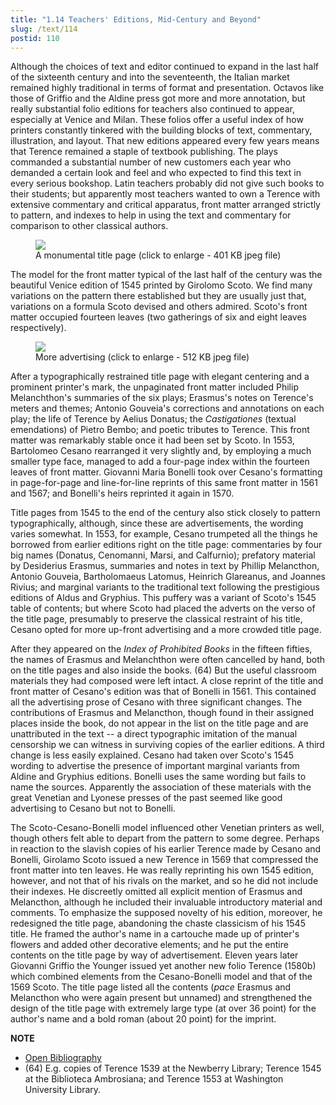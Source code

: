 ```yaml
---
title: "1.14 Teachers' Editions, Mid-Century and Beyond"
slug: /text/114
postid: 110
---
```

Although the choices of text and editor continued to expand in the last half of the sixteenth century and into the seventeenth, the Italian market remained highly traditional in terms of format and presentation. Octavos like those of Griffio and the Aldine press got more and more annotation, but really substantial folio editions for teachers also continued to appear, especially at Venice and Milan. These folios offer a useful index of how printers constantly tinkered with the building blocks of text, commentary, illustration, and layout. That new editions appeared every few years means that Terence remained a staple of textbook publishing. The plays commanded a substantial number of new customers each year who demanded a certain look and feel and who expected to find this text in every serious bookshop. Latin teachers probably did not give such books to their students; but apparently most teachers wanted to own a Terence with extensive commentary and critical apparatus, front matter arranged strictly to pattern, and indexes to help in using the text and commentary for comparison to other classical authors.

<figure class="mkdn-figure">
    <div onClick="createLightbox('/images_full/1.00_Chapter_One/Wing-f.-ZP-535.S42,-P.-Terentia-Afri-poetae-lepidissimi-Comoediae,-title-page.jpg','A monumental title page (click to enlarge - 401 KB jpeg file)')" class="mkdn-image-link" id="lbimage">
    <img class="mkdn-image" src="/images_full/1.00_Chapter_One/Wing-f.-ZP-535.S42,-P.-Terentia-Afri-poetae-lepidissimi-Comoediae,-title-page.jpg" />
    <figcaption class="mkdn-figcaption">A monumental title page (click to enlarge - 401 KB jpeg file)</figcaption>
    </div>
</figure>

The model for the front matter typical of the last half of the century was the beautiful Venice edition of 1545 printed by Girolomo Scoto. We find many variations on the pattern there established but they are usually just that, variations on a formula Scoto devised and others admired. Scoto's front matter occupied fourteen leaves (two gatherings of six and eight leaves respectively).

<figure class="mkdn-figure">
    <div onClick="createLightbox('/images_full/1.00_Chapter_One/Wing-f.-ZP-535.S42,-P.-Terentia-Afri-poetae-lepidissimi-Comoediae,-verso-of-title-page.jpg','More advertising (click to enlarge - 512 KB jpeg file)')" class="mkdn-image-link" id="lbimage">
    <img class="mkdn-image" src="/images_full/1.00_Chapter_One/Wing-f.-ZP-535.S42,-P.-Terentia-Afri-poetae-lepidissimi-Comoediae,-verso-of-title-page.jpg" />
    <figcaption class="mkdn-figcaption">More advertising (click to enlarge - 512 KB jpeg file)</figcaption>
    </div>
</figure>

After a typographically restrained title page with elegant centering and a prominent printer's mark, the unpaginated front matter included Philip Melanchthon's summaries of the six plays; Erasmus's notes on Terence's meters and themes; Antonio Gouveia's corrections and annotations on each play; the life of Terence by Aelius Donatus; the *Castigationes* (textual emendations) of Pietro Bembo; and poetic tributes to Terence. This front matter was remarkably stable once it had been set by Scoto. In 1553, Bartolomeo Cesano rearranged it very slightly and, by employing a much smaller type face, managed to add a four-page index within the fourteen leaves of front matter. Giovanni Maria Bonelli took over Cesano's formatting in page-for-page and line-for-line reprints of this same front matter in 1561 and 1567; and Bonelli's heirs reprinted it again in 1570.

Title pages from 1545 to the end of the century also stick closely to pattern typographically, although, since these are advertisements, the wording varies somewhat. In 1553, for example, Cesano trumpeted all the things he borrowed from earlier editions right on the title page: commentaries by four big names (Donatus, Cenomanni, Marsi, and Calfurnio); prefatory material by Desiderius Erasmus, summaries and notes in text by Phillip Melancthon, Antonio Gouveia, Bartholomaeus Latomus, Heinrich Glareanus, and Joannes Rivius; and marginal variants to the traditional text following the prestigious editions of Aldus and Gryphius. This puffery was a variant of Scoto's 1545 table of contents; but where Scoto had placed the adverts on the verso of the title page, presumably to preserve the classical restraint of his title, Cesano opted for more up-front advertising and a more crowded title page.

After they appeared on the *Index of Prohibited Books* in the fifteen fifties, the names of Erasmus and Melanchthon were often cancelled by hand, both on the title pages and also inside the books. (64) But the useful classroom materials they had composed were left intact. A close reprint of the title and front matter of Cesano's edition was that of Bonelli in 1561. This contained all the advertising prose of Cesano with three significant changes. The contributions of Erasmus and Melancthon, though found in their assigned places inside the book, do not appear in the list on the title page and are unattributed in the text -- a direct typographic imitation of the manual censorship we can witness in surviving copies of the earlier editions. A third change is less easily explained. Cesano had taken over Scoto's 1545 wording to advertise the presence of important marginal variants from Aldine and Gryphius editions. Bonelli uses the same wording but fails to name the sources. Apparently the association of these materials with the great Venetian and Lyonese presses of the past seemed like good advertising to Cesano but not to Bonelli.

The Scoto-Cesano-Bonelli model influenced other Venetian printers as well, though others felt able to depart from the pattern to some degree. Perhaps in reaction to the slavish copies of his earlier Terence made by Cesano and Bonelli, Girolamo Scoto issued a new Terence in 1569 that compressed the front matter into ten leaves. He was really reprinting his own 1545 edition, however, and not that of his rivals on the market, and so he did not include their indexes. He discreetly omitted all explicit mention of Erasmus and Melancthon, although he included their invaluable introductory material and comments. To emphasize the supposed novelty of his edition, moreover, he redesigned the title page, abandoning the chaste classicism of his 1545 title. He framed the author's name in a cartouche made up of printer's flowers and added other decorative elements; and he put the entire contents on the title page by way of advertisement. Eleven years later Giovanni Griffio the Younger issued yet another new folio Terence (1580b) which combined elements from the Cesano-Bonelli model and that of the 1569 Scoto. The title page listed all the contents (*pace* Erasmus and Melancthon who were again present but unnamed) and strengthened the design of the title page with extremely large type (at over 36 point) for the author's name and a bold roman (about 20 point) for the imprint.

**NOTE**
* [Open Bibliography](/bibliography.pdf)
* (64) E.g. copies of Terence 1539 at the Newberry Library; Terence 1545 at the Biblioteca Ambrosiana; and Terence 1553 at Washington University Library.
